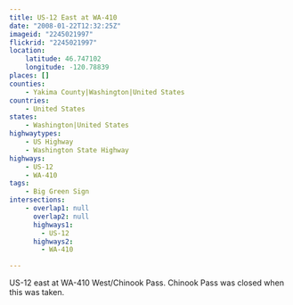 ```yaml
---
title: US-12 East at WA-410
date: "2008-01-22T12:32:25Z"
imageid: "2245021997"
flickrid: "2245021997"
location:
    latitude: 46.747102
    longitude: -120.78839
places: []
counties:
    - Yakima County|Washington|United States
countries:
    - United States
states:
    - Washington|United States
highwaytypes:
    - US Highway
    - Washington State Highway
highways:
    - US-12
    - WA-410
tags:
    - Big Green Sign
intersections:
    - overlap1: null
      overlap2: null
      highways1:
        - US-12
      highways2:
        - WA-410

---
```

US-12 east at WA-410 West/Chinook Pass.  Chinook Pass was closed when this was taken.